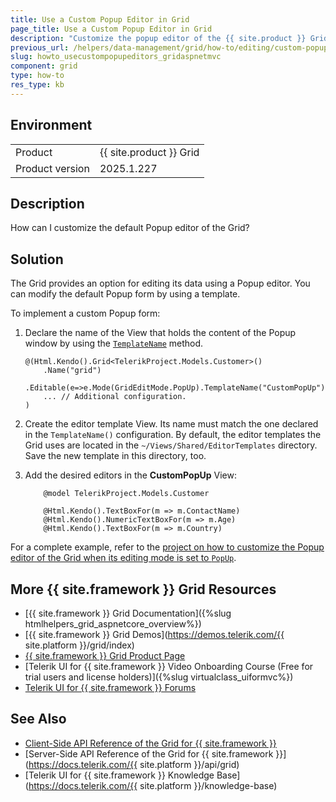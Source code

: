 ```yaml
---
title: Use a Custom Popup Editor in Grid
page_title: Use a Custom Popup Editor in Grid
description: "Customize the popup editor of the {{ site.product }} Grid with enabled Popup editing."
previous_url: /helpers/data-management/grid/how-to/editing/custom-popup-editor, /html-helpers/data-management/grid/how-to/editing/custom-popup-editor
slug: howto_usecustompopupeditors_gridaspnetmvc
component: grid
type: how-to
res_type: kb
---
```


## Environment

<table>
 <tr>
  <td>Product</td>
  <td>{{ site.product }} Grid</td>
 </tr>
 <tr>
  <td>Product version</td>
  <td>2025.1.227</td>
 </tr>
</table>

## Description

How can I customize the default Popup editor of the Grid?

## Solution

The Grid provides an option for editing its data using a Popup editor. You can modify the default Popup form by using a template. 

To implement a custom Popup form:

1. Declare the name of the View that holds the content of the Popup window by using the [`TemplateName`](/api/kendo.mvc.ui.fluent/grideditingsettingsbuilder#templatenamesystemstring) method.

    ```Razor
    @(Html.Kendo().Grid<TelerikProject.Models.Customer>()
        .Name("grid")
        .Editable(e=>e.Mode(GridEditMode.PopUp).TemplateName("CustomPopUp"))
        ... // Additional configuration.
    )
    ```

1. Create the editor template View. Its name must match the one declared in the `TemplateName()` configuration. By default, the editor templates the Grid uses are located in the `~/Views/Shared/EditorTemplates` directory. Save the new template in this directory, too.

1. Add the desired editors in the **CustomPopUp** View:

    ```Razor CustomPopUp.cshtml
        @model TelerikProject.Models.Customer

        @Html.Kendo().TextBoxFor(m => m.ContactName)
        @Html.Kendo().NumericTextBoxFor(m => m.Age)
        @Html.Kendo().TextBoxFor(m => m.Country)
    ```

For a complete example, refer to the [project on how to customize the Popup editor of the Grid when its editing mode is set to `PopUp`](https://github.com/telerik/ui-for-aspnet-mvc-examples/tree/master/Telerik.Examples.Mvc/Telerik.Examples.Mvc/Areas/GridEditingCustomPopupEditor).

## More {{ site.framework }} Grid Resources

* [{{ site.framework }} Grid Documentation]({%slug htmlhelpers_grid_aspnetcore_overview%})
* [{{ site.framework }} Grid Demos](https://demos.telerik.com/{{ site.platform }}/grid/index)
* [{{ site.framework }} Grid Product Page](https://www.telerik.com/aspnet-mvc/grid)
* [Telerik UI for {{ site.framework }} Video Onboarding Course (Free for trial users and license holders)]({%slug virtualclass_uiformvc%})
* [Telerik UI for {{ site.framework }} Forums](https://www.telerik.com/forums/aspnet-mvc)

## See Also

* [Client-Side API Reference of the Grid for {{ site.framework }}](https://docs.telerik.com/kendo-ui/api/javascript/ui/grid)
* [Server-Side API Reference of the Grid for {{ site.framework }}](https://docs.telerik.com/{{ site.platform }}/api/grid)
* [Telerik UI for {{ site.framework }} Knowledge Base](https://docs.telerik.com/{{ site.platform }}/knowledge-base)
